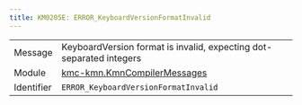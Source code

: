```yaml
---
title: KM0205E: ERROR_KeyboardVersionFormatInvalid
---
```


|            |           |
|------------|---------- |
| Message    | KeyboardVersion format is invalid, expecting dot\-separated integers |
| Module     | [kmc-kmn.KmnCompilerMessages](kmc-kmn.kmncompilermessages) |
| Identifier | `ERROR_KeyboardVersionFormatInvalid` |


